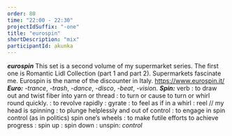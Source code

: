 ```yaml
---
order: 80
time: "22:00 - 22:30"
projectIdSuffix: "-one"
title: "eurospin"
shortDescription: "mix"
participantId: akunka
---
```


**_eurospin_**
This set is a second volume of my supermarket series. The first
one is Romantic Lidl Collection (part 1 and part 2). Supermarkets
fascinate me.
Eurospin is the name of the discounter in Italy.
https://www.eurospin.it/ 
**_Euro:_** _-trance_, _-trash_, _-dance_, _-disco_, _-beat_, _-vision_.
**_Spin:_** verb
: to draw out and twist fiber into yarn or thread
: to turn or cause to turn or whirl round quickly.
: to revolve rapidly : gyrate
: to feel as if in a whirl : reel // my head is spinning
: to plunge helplessly and out of control
: to engage in spin control (as in politics)
spin one’s wheels : to make futile efforts to achieve progress
: spin up
: spin down
: unspin: _control_
